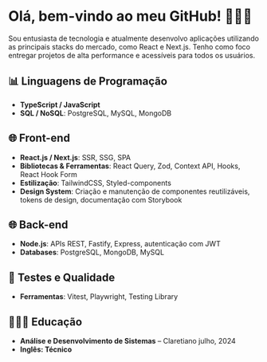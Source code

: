 # Olá, bem-vindo ao meu GitHub! 👨🏽‍💻

Sou entusiasta de tecnologia e atualmente desenvolvo aplicações utilizando as principais stacks do mercado, como React e Next.js. Tenho como foco entregar projetos de alta performance e acessíveis para todos os usuários.

## 📊 Linguagens de Programação

- **TypeScript / JavaScript**  
- **SQL / NoSQL**: PostgreSQL, MySQL, MongoDB

## 🌐 Front-end

- **React.js / Next.js**: SSR, SSG, SPA  
- **Bibliotecas & Ferramentas**: React Query, Zod, Context API, Hooks, React Hook Form  
- **Estilização**: TailwindCSS, Styled-components
- **Design System**: Criação e manutenção de componentes reutilizáveis, tokens de design, documentação com Storybook

## 🌐 Back-end

- **Node.js**: APIs REST, Fastify, Express, autenticação com JWT  
- **Databases**: PostgreSQL, MongoDB, MySQL

## 🚀 Testes e Qualidade

 - **Ferramentas**: Vitest, Playwright, Testing Library 

 ## 👨🏽‍🎓 Educação
 - **Análise e Desenvolvimento de Sistemas** – Claretiano julho, 2024
 - **Inglês: Técnico** 
